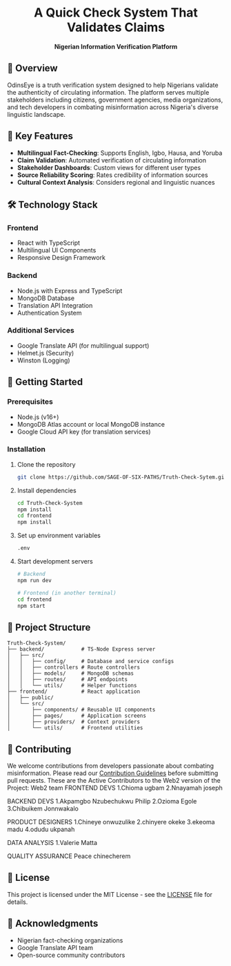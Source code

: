 <h1 align="center">A Quick Check System That Validates Claims</h1>

<p align="center">
  <strong>Nigerian Information Verification Platform</strong>
</p>

## 📌 Overview
OdinsEye is a truth verification system designed to help Nigerians validate the authenticity of circulating information. The platform serves multiple stakeholders including citizens, government agencies, media organizations, and tech developers in combating misinformation across Nigeria's diverse linguistic landscape.

## 🌟 Key Features
- **Multilingual Fact-Checking**: Supports English, Igbo, Hausa, and Yoruba
- **Claim Validation**: Automated verification of circulating information
- **Stakeholder Dashboards**: Custom views for different user types
- **Source Reliability Scoring**: Rates credibility of information sources
- **Cultural Context Analysis**: Considers regional and linguistic nuances

## 🛠️ Technology Stack
### Frontend
- React with TypeScript
- Multilingual UI Components
- Responsive Design Framework

### Backend
- Node.js with Express and TypeScript
- MongoDB Database
- Translation API Integration
- Authentication System

### Additional Services
- Google Translate API (for multilingual support)
- Helmet.js (Security)
- Winston (Logging)

## 🚀 Getting Started

### Prerequisites
- Node.js (v16+)
- MongoDB Atlas account or local MongoDB instance
- Google Cloud API key (for translation services)

### Installation
1. Clone the repository
   ```bash
   git clone https://github.com/SAGE-OF-SIX-PATHS/Truth-Check-Sytem.git
   ```
2. Install dependencies
   ```bash
   cd Truth-Check-System
   npm install
   cd frontend
   npm install
   ```
3. Set up environment variables
   ```bash
   .env
   ```
4. Start development servers
   ```bash
   # Backend
   npm run dev
   
   # Frontend (in another terminal)
   cd frontend
   npm start
   ```

## 📂 Project Structure
```
Truth-Check-System/
├── backend/            # TS-Node Express server
│   ├── src/
│   │   ├── config/     # Database and service configs
│   │   ├── controllers # Route controllers
│   │   ├── models/     # MongoDB schemas
│   │   ├── routes/     # API endpoints
│   │   └── utils/      # Helper functions
├── frontend/           # React application
│   ├── public/
│   └── src/
│       ├── components/ # Reusable UI components
│       ├── pages/      # Application screens
│       ├── providers/  # Context providers
│       └── utils/      # Frontend utilities
```

## 🤝 Contributing
We welcome contributions from developers passionate about combating misinformation. Please read our [Contribution Guidelines](CONTRIBUTING.md) before submitting pull requests.
These are the Active Contributors to the Web2 version of the Project:
Web2 team
FRONTEND DEVS
1.Chioma ugbam
2.Nnayamah joseph

BACKEND DEVS
1.Akpamgbo Nzubechukwu Philip
2.Ozioma Egole
3.Chibuikem Jonnwakalo


PRODUCT DESIGNERS
1.Chineye onwuzulike
2.chinyere okeke
3.ekeoma madu
4.odudu ukpanah

DATA ANALYSIS
1.Valerie Matta

QUALITY ASSURANCE 
Peace chinecherem

## 📜 License
This project is licensed under the MIT License - see the [LICENSE](LICENSE) file for details.

## 🙏 Acknowledgments
- Nigerian fact-checking organizations
- Google Translate API team
- Open-source community contributors
```
